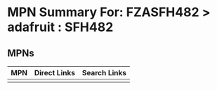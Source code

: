 



# MPN Summary For: FZASFH482 > adafruit : SFH482

## MPNs
  

|MPN|Direct Links|Search Links|
| :--- | :--- | :--- |
||||

